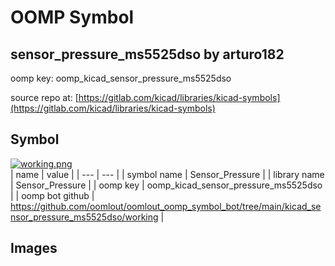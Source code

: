 # OOMP Symbol  
## sensor_pressure_ms5525dso  by arturo182  
  
oomp key: oomp_kicad_sensor_pressure_ms5525dso  
  
source repo at: [https://gitlab.com/kicad/libraries/kicad-symbols](https://gitlab.com/kicad/libraries/kicad-symbols)  
## Symbol  
  
[![working.png](working_600.png)](working.png)  
| name | value | 
| --- | --- | 
| symbol name | Sensor_Pressure | 
| library name | Sensor_Pressure | 
| oomp key | oomp_kicad_sensor_pressure_ms5525dso | 
| oomp bot github | https://github.com/oomlout/oomlout_oomp_symbol_bot/tree/main/kicad_sensor_pressure_ms5525dso/working | 
## Images  
